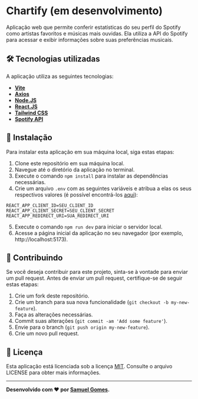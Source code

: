 # Chartify (em desenvolvimento)

Aplicação web que permite conferir estatísticas do seu perfil do Spotify como artistas favoritos e músicas mais ouvidas. Ela utiliza a API do Spotify para acessar e exibir informações sobre suas preferências musicais.

## 🛠️ Tecnologias utilizadas

A aplicação utiliza as seguintes tecnologias:

- **[Vite](https://vitejs.dev/)**
- **[Axios](https://axios-http.com/ptbr/)**
- **[Node.JS](https://nodejs.org/en)**
- **[React.JS](https://react.dev/)**
- **[Tailwind CSS](https://tailwindcss.com/)**
- **[Spotify API](https://developer.spotify.com/documentation/web-api)**

## 🔧 Instalação

Para instalar esta aplicação em sua máquina local, siga estas etapas:

1. Clone este repositório em sua máquina local.
2. Navegue até o diretório da aplicação no terminal.
3. Execute o comando `npm install` para instalar as dependências necessárias.
4. Crie um arquivo `.env` com as seguintes variáveis e atribua a elas os seus respectivos valores (é possível encontrá-los [aqui](https://developer.spotify.com/dashboard)):

```
REACT_APP_CLIENT_ID=SEU_CLIENT_ID
REACT_APP_CLIENT_SECRET=SEU_CLIENT_SECRET
REACT_APP_REDIRECT_URI=SUA_REDIRECT_URI
```

5. Execute o comando `npm run dev` para iniciar o servidor local.
6. Acesse a página inicial da aplicação no seu navegador (por exemplo, http://localhost:5173).

## 🤝 Contribuindo

Se você deseja contribuir para este projeto, sinta-se à vontade para enviar um pull request. Antes de enviar um pull request, certifique-se de seguir estas etapas:

1. Crie um fork deste repositório.
2. Crie um branch para sua nova funcionalidade (`git checkout -b my-new-feature`).
3. Faça as alterações necessárias.
4. Commit suas alterações (`git commit -am 'Add some feature'`).
5. Envie para o branch (`git push origin my-new-feature`).
6. Crie um novo pull request.

## 📝 Licença

Esta aplicação está licenciada sob a licença [MIT](https://choosealicense.com/licenses/mit/). Consulte o arquivo LICENSE para obter mais informações.

---

**Desenvolvido com ❤ por [Samuel Gomes](https://github.com/Saesel/).**
